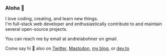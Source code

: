 ### Aloha :hibiscus:

<!--
**andreia/andreia** is a ✨ _special_ ✨ repository because its `README.md` (this file) appears on your GitHub profile.

Here are some ideas to get you started:

- 🔭 I’m currently working on ...
- 🌱 I’m currently learning ...
- 👯 I’m looking to collaborate on ...
- 🤔 I’m looking for help with ...
- 💬 Ask me about ...
- 📫 How to reach me: ...
- 😄 Pronouns: ...
- ⚡ Fun fact: ...
-->

<p>
I love coding, creating, and learn new things.<br />
I'm full-stack web developer and enthusiastically contribute to and maintain several open-source projects.
</p>

<p>
You can reach me by email at andreiabohner on gmail.

Come say hi 👋 also on [Twitter](https://twitter.com/andreiabohner), [Mastodon](https://mastodon.social/@andreiabohner), [my blog](https://andreia.github.io/), or [dev.to](https://dev.to/andreiabohner)
</p>  
